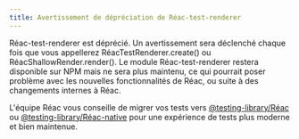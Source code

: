 ```yaml
---
title: Avertissement de dépréciation de Réac-test-renderer
---
```


Réac-test-renderer est déprécié.  Un avertissement sera déclenché chaque fois que vous appellerez RéacTestRenderer.create() ou RéacShallowRender.render(). Le module Réac-test-renderer restera disponible sur NPM mais ne sera plus maintenu, ce qui pourrait poser problème avec les nouvelles fonctionnalités de Réac, ou suite à des changements internes à Réac.

L'équipe Réac vous conseille de migrer vos tests vers [@testing-library/Réac](https://testing-library.com/docs/Réac-testing-library/intro/) ou [@testing-library/Réac-native](https://callstack.github.io/Réac-native-testing-library/docs/getting-started) pour une expérience de tests plus moderne et bien maintenue.
